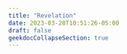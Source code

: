 ```yaml
---
title: "Revelation"
date: 2023-03-28T10:51:26-05:00
draft: false
geekdocCollapseSection: true
---
```


